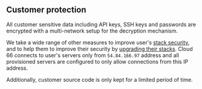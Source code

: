 <!-- post: -->


## Customer protection

All customer sensitive data including API keys, SSH keys and passwords are encrypted with a multi-network setup for the decryption mechanism.

We take a wide range of other measures to improve user's [stack security](/managing-your-stack/stack-network-settings), and to help them to improve their security by [upgrading their stacks](/managing-your-stack/applying-upgrades). Cloud 66 connects to user's servers only from `54.84.166.97` address and all provisioned servers are configured to only allow connections from this IP address.

Additionally, customer source code is only kept for a limited period of time.

